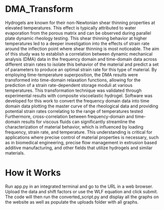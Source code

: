 # DMA_Transform

Hydrogels are known for their non-Newtonian shear thinning properties at elevated temperatures. This effect is typically attributed to water evaporation from the porous matrix and can be observed during parallel plate dynamic rheology testing. This shear thinning behavior at higher temperatures led to a deeper investigation into the effects of strain rate around the inflection point where shear thinning is most noticeable.  The aim of this study was to establish a correlation between dynamic mechanical analysis (DMA) data in the frequency domain and time-domain data across different strain rates to isolate this behavior of the material and predict a set of parameters to produce an optimal strain rate for this type of material. By employing time-temperature superposition, the DMA results were transformed into time-domain relaxation functions, allowing for the prediction of a strain rate-dependent storage moduli at various temperatures. This transformation technique was validated through experimental results with composite viscoelastic hydrogel. Software was developed for this work to convert the frequency domain data into time domain data plotting the master curve of the rheological data and providing potential strain rates correlating to the range of temperatures tested Furthermore, cross-correlation between frequency-domain and time-domain results for viscous fluids can significantly streamline the characterization of material behavior, which is influenced by loading frequency, strain rate, and temperature. This understanding is critical for applications where precise control of material properties is necessary, such as in biomedical engineering, precise flow management in extrusion based additive manufacturing, and other fields that utilize hydrogels and similar materials.

# How it Works

Run app.py in an integrated terminal and go to the URL in a web browser. Upload the data and shift factors or use the WLF equation and click submit. The code will then run the converted_script.py and display all the graphs on the website as well as populate the uploads folder with all graphs.
